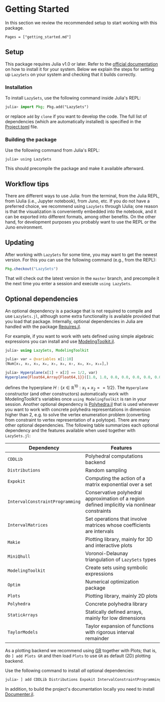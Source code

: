 # Getting Started

In this section we review the recommended setup to start working with this
package.

```@contents
Pages = ["getting_started.md"]
```

## Setup

This package requires Julia v1.0 or later.
Refer to the [official documentation](https://julialang.org/downloads/) on how
to install it for your system.
Below we explain the steps for setting up `LazySets` on your system and checking
that it builds correctly.


### Installation

To install `LazySets`, use the following command inside Julia's REPL:

```julia
julia> import Pkg; Pkg.add("LazySets")
```
or replace `add` by `clone` if you want to develop the code.
The full list of dependencies (which are automatically installed) is specified
in the [Project.toml](https://github.com/JuliaReach/LazySets.jl/blob/master/Project.toml) file.


### Building the package

Use the following command from Julia's REPL:
```
julia> using LazySets
```
This should precompile the package and make it available afterward.


## Workflow tips

There are different ways to use Julia: from the terminal, from the Julia REPL,
from IJulia (i.e., Jupyter notebook), from Juno, etc.
If you do not have a preferred choice, we recommend using `LazySets` through
IJulia;
one reason is that the visualization is conveniently embedded into the notebook,
and it can be exported into different formats, among other benefits.
On the other hand, for development purposes you probably want to use the REPL or
the Juno environment.


## Updating

After working with `LazySets` for some time, you may want to get the newest
version.
For this you can use the following command (e.g., from the REPL):
```julia
Pkg.checkout("LazySets")
```
That will check out the latest version in the `master` branch, and precompile it
the next time you enter a session and execute `using LazySets`.

## Optional dependencies

An optional dependency is a package that is not required to compile and use `LazySets.jl`,
although some extra functionality is available provided that you load that package. Internally, optional
dependencies in Julia are handled with the package [Requires.jl](https://github.com/JuliaPackaging/Requires.jl).

For example, if you want to work with sets defined using simple algebraic expressions you can install and
use [ModelingToolkit.jl](https://github.com/SciML/ModelingToolkit.jl).

```julia
julia> using LazySets, ModelingToolkit

julia> var = @variables x[1:10]
(Num[x₁, x₂, x₃, x₄, x₅, x₆, x₇, x₈, x₉, x₁₀],)

julia> Hyperplane(x[1] + x[2] == 1/2, var)
Hyperplane{Float64,Array{Float64,1}}([1.0, 1.0, 0.0, 0.0, 0.0, 0.0, 0.0, 0.0, 0.0, 0.0], 0.5)
```
defines the hyperplane $H : \{ x \in \mathbb{R}^{10} : x_1 + x_2 == 1/2\}$. The `Hyperplane` constructor
(and other constructors) automatically work with ModelingToolkit's variables once `using ModelingToolkit` is ran
in your session. Another optional dependency is [Polyhedra.jl](http://github.com/JuliaPolyhedra/Polyhedra.jl)
that is used whenever you want to work with concrete polyhedra representations in dimension higher than 2, e.g.
to solve the vertex enumeration problem (converting from constraint to vertex representation of a polytope).
There are many other optional dependencies. The following table summarizes each optional dependency and the
features available when used together with `LazySets.jl`:

|Dependency|Features|
|----------|-------|
|`CDDLib` |Polyhedral computations backend|
|`Distributions` |Random sampling|
|`Expokit` |Computing the action of a matrix exponential over a set|
|`IntervalConstraintProgramming` |Conservative polyhedral approximation of a region defined implicitly via nonlinear constraints|
|`IntervalMatrices` |Set operations that involve matrices whose coefficients are intervals|
|`Makie` |Plotting library, mainly for 3D and interactive plots|
|`MiniQhull` |Voronoi-Delaunay triangulation of `LazySets` types|
|`ModelingToolkit` |Create sets using symbolic expressions|
|`Optim` |Numerical optimization package|
|`Plots` |Plotting library, mainly 2D plots|
|`Polyhedra` |Concrete polyhedra library|
|`StaticArrays` |Statically defined arrays, mainly for low dimensions|
|`TaylorModels` |Taylor expansion of functions with rigorous interval remainder|

As a plotting backend we recommend using [GR](https://github.com/jheinen/GR.jl) together with Plots; that is,  do `] add Plots GR` and then
load `Plots` to use `GR` as default (2D) plotting backend.

Use the following command to install *all* optional dependencies:

```julia
julia> ] add CDDLib Distributions Expokit IntervalConstraintProgramming IntervalMatrices Makie MiniQhull ModelingToolkit Optim Plots Polyhedra StaticArrays TaylorModels
```
In addition, to build the project's documentation locally you need to install [Documenter.jl](https://github.com/JuliaDocs/Documenter.jl).
